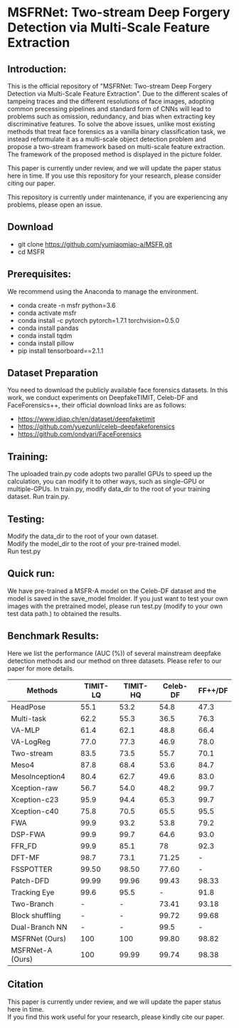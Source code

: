 # MSFRNet: Two-stream Deep Forgery Detection via Multi-Scale Feature Extraction

## Introduction:  
This is the official repository of "MSFRNet: Two-stream Deep Forgery Detection via Multi-Scale Feature Extraction". Due to the different scales of tampeing traces and the different resolutions of face images, adopting common precessing pipelines and standard form of CNNs will lead to problems such as omission, redundancy, and bias when extracting key discriminative features. To solve the above issues, unlike most existing methods that treat face forensics as a vanilla binary classification task, we instead reformulate it as a multi-scale object detection problem and propose a two-stream framework based on multi-scale feature extraction. The framework of the proposed method is displayed in the picture folder.

This paper is currently under review, and we will update the paper status here in time. If you use this repository for your research, please consider citing our paper. 

This repository is currently under maintenance, if you are experiencing any problems, please open an issue.
  
## Download
- git clone https://github.com/yumiaomiao-a/MSFR.git
- cd MSFR
 
 
 
## Prerequisites:  
We recommend using the Anaconda to manage the environment.  
- conda create -n msfr python=3.6  
- conda activate msfr  
- conda install -c pytorch pytorch=1.7.1 torchvision=0.5.0  
- conda install pandas  
- conda install tqdm  
- conda install pillow  
- pip install tensorboard==2.1.1
  

## Dataset Preparation
You need to download the publicly available face forensics datasets. In this work, we conduct experiments on DeepfakeTIMIT, Celeb-DF and FaceForensics++, their official download links are as follows:
- https://www.idiap.ch/en/dataset/deepfaketimit
- https://github.com/yuezunli/celeb-deepfakeforensics
- https://github.com/ondyari/FaceForensics


## Training:  
The uploaded train.py code adopts two parallel GPUs to speed up the calculation, you can modify it to other ways, such as single-GPU or multiple-GPUs. 
In train.py, modify data_dir to the root of your training dataset.
Run train.py.

  
  

## Testing:  
Modify the data_dir to the root of your own dataset.  
Modify the model_dir to the root of your pre-trained model.  
Run test.py
  
  
## Quick run:
We have pre-trained a MSFR-A model on the Celeb-DF dataset and the model is saved in the save_model fmolder. 
If you just want to test your own images with the pretrained model, please run test.py (modify to your own test data path.) to obtained the results.
  
  
## Benchmark Results:
Here we list the performance (AUC (%)) of several mainstream deepfake detection methods and our method on three datasets. Please refer to our paper for more details. 
  
  
Methods  | TIMIT-LQ  | TIMIT-HQ  | Celeb-DF  | FF++/DF 
 ---- | ----- | ------  | -------| -------
HeadPose | 55.1 |	53.2 |	54.8 |47.3 
Multi-task | 62.2 |	55.3 |	36.5 |	76.3
VA-MLP |61.4	| 62.1 |	48.8 |	66.4
VA-LogReg	| 77.0 |	77.3 |	46.9 |	78.0
Two-stream |83.5 | 	73.5 |	55.7 |	70.1
Meso4 |87.8 |	68.4 |	53.6 |	84.7
Mesolnception4 |	80.4	| 62.7 |	49.6 |	83.0
Xception-raw | 56.7 |	54.0 |	48.2 |	99.7
Xception-c23 |	95.9 |	94.4 |	65.3 |	99.7
Xception-c40 |	75.8 |	70.5 |	65.5 |	95.5
FWA | 99.9 |	93.2 |	53.8 |	79.2
DSP-FWA |	99.9 |	99.7 |	64.6 |	93.0
FFR_FD |	99.9 |	85.1 |	78 |	92.3
DFT-MF | 98.7 |	73.1 |	71.25 |	-
FSSPOTTER | 99.50 |	98.50 |	77.60 |	-
Patch-DFD |	99.99 |	99.96 |	99.43 |	98.33
Tracking Eye |	99.6 |	95.5 |	-	| 91.8
Two-Branch |	-	| -	| 73.41 |	93.18
Block shuffling |	- |	- |	99.72 |	99.68
Dual-Branch NN |	- |	-	| 99.5 |	-
MSFRNet (Ours) |	100	| 100 |	99.80 |	98.82
MSFRNet-A (Ours) |	100	| 99.99| 	99.74 |	98.38


## Citation
This paper is currently under review, and we will update the paper status here in time.  
If you find this work useful for your research, please kindly cite our paper.


 
